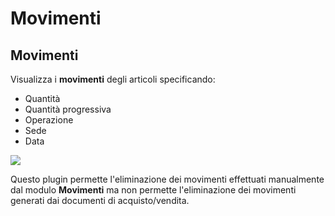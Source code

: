 # Movimenti

## Movimenti

Visualizza i **movimenti** degli articoli specificando:

* Quantità
* Quantità progressiva
* Operazione
* Sede
* Data

![](https://firebasestorage.googleapis.com/v0/b/gitbook-x-prod.appspot.com/o/spaces%2F-LZJeLg23eVDvrCv74U7-887967055%2Fuploads%2FP1OI1eQ5U8yyS4ZNMoIc%2Ffile.png?alt=media)

Questo plugin permette l'eliminazione dei movimenti effettuati manualmente dal modulo **Movimenti** ma non permette l'eliminazione dei movimenti generati dai documenti di acquisto/vendita.
